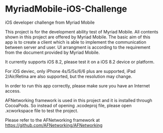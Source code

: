 # MyriadMobile-iOS-Challenge
iOS developer challenge from Myriad Mobile

This project is for the development ability test of Myriad Mobile. All contents shown in this project are offered by Myriad Mobile. The basic aim of this app is to create a client which is able to implement the communication between server and user. UI arrangment is according to the requirement from the document provided by Myriad Mobile.

It currently supports iOS 8.2, please test it on a iOS 8.2 device or platform.

For iOS deviec, only iPhone 4s/5/5s/6/6 plus are supported, iPad 2/Air/Retina are also supported, but the resolution may change.

In order to run this app correctly, please make sure you have an Internet access.

AFNetworking framework is used in this project and it is installed through CocoaPods. So instead of opening .xcodeproj file, please open .xcworkspace file to test the project.

Please refer to the AFNetworking framework at https://github.com/AFNetworking/AFNetworking
